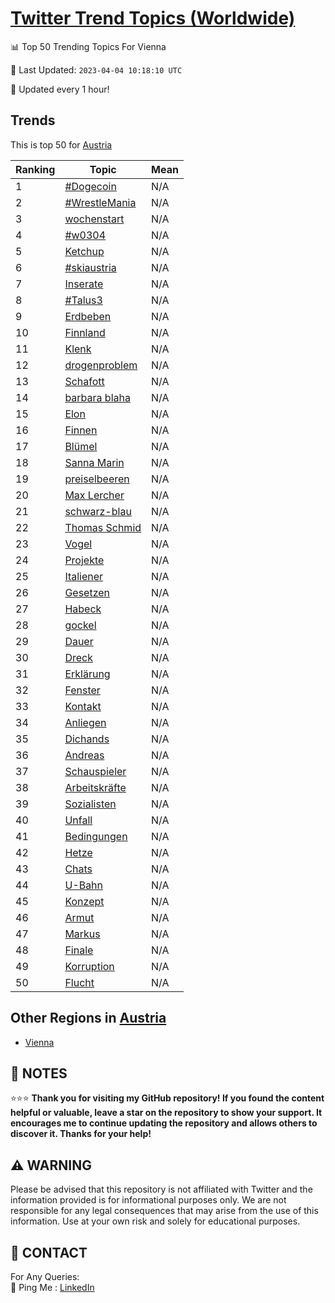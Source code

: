 [Twitter Trend Topics (Worldwide)](https://github.com/ErcinDedeoglu/Twitter-Trend-Topics)
==========


📊 Top 50 Trending Topics For Vienna

📆 Last Updated: `2023-04-04 10:18:10 UTC`

🔧 Updated every 1 hour!


## Trends

This is top 50 for [Austria](</Austria>)

| Ranking | Topic | Mean |
| ------- | ------------ | ------------ |
| 1 | [#Dogecoin](http://twitter.com/search?q=%23Dogecoin) | N/A |
| 2 | [#WrestleMania](http://twitter.com/search?q=%23WrestleMania) | N/A |
| 3 | [wochenstart](http://twitter.com/search?q=wochenstart) | N/A |
| 4 | [#w0304](http://twitter.com/search?q=%23w0304) | N/A |
| 5 | [Ketchup](http://twitter.com/search?q=Ketchup) | N/A |
| 6 | [#skiaustria](http://twitter.com/search?q=%23skiaustria) | N/A |
| 7 | [Inserate](http://twitter.com/search?q=Inserate) | N/A |
| 8 | [#Talus3](http://twitter.com/search?q=%23Talus3) | N/A |
| 9 | [Erdbeben](http://twitter.com/search?q=Erdbeben) | N/A |
| 10 | [Finnland](http://twitter.com/search?q=Finnland) | N/A |
| 11 | [Klenk](http://twitter.com/search?q=Klenk) | N/A |
| 12 | [drogenproblem](http://twitter.com/search?q=drogenproblem) | N/A |
| 13 | [Schafott](http://twitter.com/search?q=Schafott) | N/A |
| 14 | [barbara blaha](http://twitter.com/search?q=barbara+blaha) | N/A |
| 15 | [Elon](http://twitter.com/search?q=Elon) | N/A |
| 16 | [Finnen](http://twitter.com/search?q=Finnen) | N/A |
| 17 | [Blümel](http://twitter.com/search?q=Bl%c3%bcmel) | N/A |
| 18 | [Sanna Marin](http://twitter.com/search?q=Sanna+Marin) | N/A |
| 19 | [preiselbeeren](http://twitter.com/search?q=preiselbeeren) | N/A |
| 20 | [Max Lercher](http://twitter.com/search?q=Max+Lercher) | N/A |
| 21 | [schwarz-blau](http://twitter.com/search?q=schwarz-blau) | N/A |
| 22 | [Thomas Schmid](http://twitter.com/search?q=Thomas+Schmid) | N/A |
| 23 | [Vogel](http://twitter.com/search?q=Vogel) | N/A |
| 24 | [Projekte](http://twitter.com/search?q=Projekte) | N/A |
| 25 | [Italiener](http://twitter.com/search?q=Italiener) | N/A |
| 26 | [Gesetzen](http://twitter.com/search?q=Gesetzen) | N/A |
| 27 | [Habeck](http://twitter.com/search?q=Habeck) | N/A |
| 28 | [gockel](http://twitter.com/search?q=gockel) | N/A |
| 29 | [Dauer](http://twitter.com/search?q=Dauer) | N/A |
| 30 | [Dreck](http://twitter.com/search?q=Dreck) | N/A |
| 31 | [Erklärung](http://twitter.com/search?q=Erkl%c3%a4rung) | N/A |
| 32 | [Fenster](http://twitter.com/search?q=Fenster) | N/A |
| 33 | [Kontakt](http://twitter.com/search?q=Kontakt) | N/A |
| 34 | [Anliegen](http://twitter.com/search?q=Anliegen) | N/A |
| 35 | [Dichands](http://twitter.com/search?q=Dichands) | N/A |
| 36 | [Andreas](http://twitter.com/search?q=Andreas) | N/A |
| 37 | [Schauspieler](http://twitter.com/search?q=Schauspieler) | N/A |
| 38 | [Arbeitskräfte](http://twitter.com/search?q=Arbeitskr%c3%a4fte) | N/A |
| 39 | [Sozialisten](http://twitter.com/search?q=Sozialisten) | N/A |
| 40 | [Unfall](http://twitter.com/search?q=Unfall) | N/A |
| 41 | [Bedingungen](http://twitter.com/search?q=Bedingungen) | N/A |
| 42 | [Hetze](http://twitter.com/search?q=Hetze) | N/A |
| 43 | [Chats](http://twitter.com/search?q=Chats) | N/A |
| 44 | [U-Bahn](http://twitter.com/search?q=U-Bahn) | N/A |
| 45 | [Konzept](http://twitter.com/search?q=Konzept) | N/A |
| 46 | [Armut](http://twitter.com/search?q=Armut) | N/A |
| 47 | [Markus](http://twitter.com/search?q=Markus) | N/A |
| 48 | [Finale](http://twitter.com/search?q=Finale) | N/A |
| 49 | [Korruption](http://twitter.com/search?q=Korruption) | N/A |
| 50 | [Flucht](http://twitter.com/search?q=Flucht) | N/A |



## Other Regions in [Austria](</Austria>)

* [Vienna](</Austria/Vienna.md>)



## 📝 NOTES

⭐⭐⭐ **Thank you for visiting my GitHub repository! If you found the content helpful or valuable, leave a star on the repository to show your support. It encourages me to continue updating the repository and allows others to discover it. Thanks for your help!**


## ⚠️ WARNING

Please be advised that this repository is not affiliated with Twitter and the information provided is for informational purposes only. We are not responsible for any legal consequences that may arise from the use of this information. Use at your own risk and solely for educational purposes.


## 📨 CONTACT

 For Any Queries:  
            🏓 Ping Me : [LinkedIn](https://www.linkedin.com/in/ercindedeoglu/)
